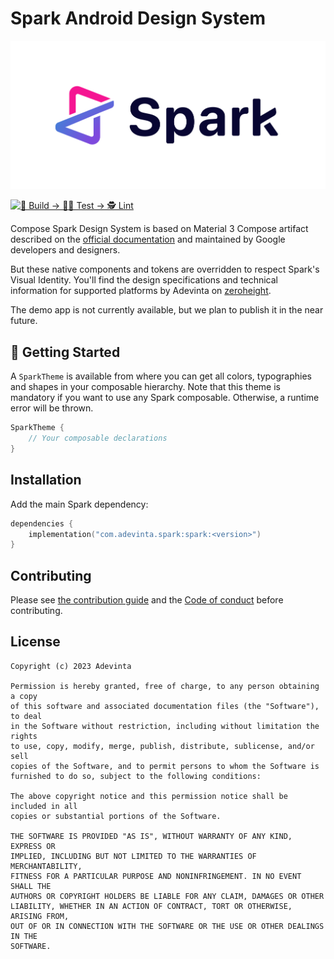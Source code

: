 # Spark Android Design System

<p align="center">
<picture>
    <source media="(prefers-color-scheme: dark)" srcset="art/spark-logo-dark.svg">
    <img alt="Spark Design System logo" src="art/spark-logo-light.svg">
  </picture>
</p>

[![👷 Build → 🧑‍🔬 Test → 🕵️ Lint](https://github.com/adevinta/spark-android/actions/workflows/ci.yml/badge.svg)](https://github.com/adevinta/spark-android/actions/workflows/ci.yml)

Compose Spark Design System is based on Material 3 Compose artifact described
on the [official documentation](https://material.io/) and maintained by Google developers
and designers.

But these native components and tokens are overridden to respect Spark's Visual Identity. You'll
find
the design specifications and technical information for supported platforms by Adevinta on
[zeroheight](https://zeroheight.com/1186e1705/p/25ae4e-spark).

The demo app is not currently available, but we plan to publish it in the near future.

## 🚀 Getting Started

A `SparkTheme` is available from where you can get all
colors, typographies and shapes in your composable hierarchy. Note that this theme is
mandatory if you want to use any Spark composable.
Otherwise, a runtime error will be thrown.

```kotlin
SparkTheme {
    // Your composable declarations
}
```

## Installation

Add the main Spark dependency:

[//]: # ([![Maven Central]&#40;https://img.shields.io/maven-central/v/com.adevinta.spark/spark.svg&#41;]&#40;https://mvnrepository.com/artifact/com.adevinta.spark/spark&#41;)

```kotlin
dependencies {
    implementation("com.adevinta.spark:spark:<version>")
}
```

## Contributing

Please see [the contribution guide](docs/CONTRIBUTING.md) and
the [Code of conduct](docs/CODE_OF_CONDUCT.md) before contributing.

License
--------

    Copyright (c) 2023 Adevinta
    
    Permission is hereby granted, free of charge, to any person obtaining a copy
    of this software and associated documentation files (the "Software"), to deal
    in the Software without restriction, including without limitation the rights
    to use, copy, modify, merge, publish, distribute, sublicense, and/or sell
    copies of the Software, and to permit persons to whom the Software is
    furnished to do so, subject to the following conditions:
    
    The above copyright notice and this permission notice shall be included in all
    copies or substantial portions of the Software.
    
    THE SOFTWARE IS PROVIDED "AS IS", WITHOUT WARRANTY OF ANY KIND, EXPRESS OR
    IMPLIED, INCLUDING BUT NOT LIMITED TO THE WARRANTIES OF MERCHANTABILITY,
    FITNESS FOR A PARTICULAR PURPOSE AND NONINFRINGEMENT. IN NO EVENT SHALL THE
    AUTHORS OR COPYRIGHT HOLDERS BE LIABLE FOR ANY CLAIM, DAMAGES OR OTHER
    LIABILITY, WHETHER IN AN ACTION OF CONTRACT, TORT OR OTHERWISE, ARISING FROM,
    OUT OF OR IN CONNECTION WITH THE SOFTWARE OR THE USE OR OTHER DEALINGS IN THE
    SOFTWARE.